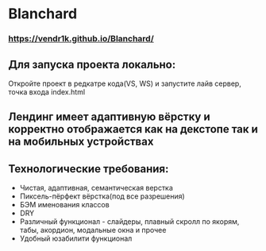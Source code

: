 # Blanchard 
### https://vendr1k.github.io/Blanchard/

## Для запуска проекта локально:
 Откройте проект в редкатре кода(VS, WS) и запустите лайв сервер, точка входа index.html
## Лендинг имеет адаптивную вёрстку и корректно отображается как на декстопе так и на мобильных устройствах
## Технологические требования:
* Чистая, адаптивная, семантическая верстка
* Пиксель-пёрфект вёрстка(под все разрешения)
* БЭМ именования классов
* DRY
* Различный функционал - слайдеры, плавный скролл по якорям, табы, акордион, модальные окна и прочее 
* Удобный юзабилити функционал
